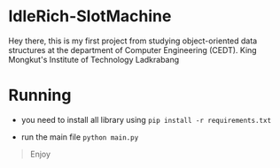 # IdleRich-SlotMachine

Hey there, this is my first project from studying
object-oriented data structures at the department of Computer Engineering (CEDT).
King Mongkut's Institute of Technology Ladkrabang

# Running

- you need to install all library using
  `pip install -r requirements.txt`
  
- run the main file
 `python main.py`

> Enjoy
